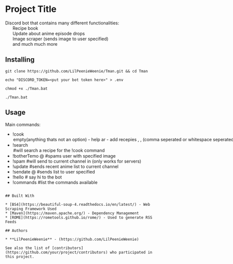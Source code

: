 # Project Title

Discord bot that contains many different functionalities:  
&nbsp;&nbsp;&nbsp;&nbsp;&nbsp;&nbsp;Recipe book  
&nbsp;&nbsp;&nbsp;&nbsp;&nbsp;&nbsp;Update about anime episode drops  
&nbsp;&nbsp;&nbsp;&nbsp;&nbsp;&nbsp;Image scraper (sends image to user specified)  
&nbsp;&nbsp;&nbsp;&nbsp;&nbsp;&nbsp;and much much more

## Installing

```
git clone https://github.com/LilPeenieWeenie/Tman.git && cd Tman
```

```
echo "DISCORD_TOKEN=<put your bot token here>" > .env
```
```
chmod +x ./Tman.bat
```
```
./Tman.bat
```

## Usage

Main commands:  
* !cook <option>
    * empty(anything thats not an option) - help
    * ar - add recepies <category>, <recipe>, <link> (comma seperated or whitespace seperated) CammelCase <ex: ChickenNuggets>
    * er - edit recepies (enters edit mode / follow prompts)
    * lr - list recepies <recipe name>
    * ac - add categories <category>
    * rc - remove categories <category to add> (will prompt after this is sent)
    * ec - edit categories <category> (will prompt after this is sent)
    * lc - list categories
* !search <option> #will search a recipe for the !cook command
* !botherTemo @<user> <ImageToSearch> #spams user with specified image
* !spam <word> #will send to current channel in (only works for servers)
* !update #sends recent anime list to current channel
* !sendate @<user> #sends list to user specified
* !hello # say hi to the bot
* !commands #list the commands available


```

## Built With

* [BS4](https://beautiful-soup-4.readthedocs.io/en/latest/) - Web Scraping Framework Used
* [Maven](https://maven.apache.org/) - Dependency Management
* [ROME](https://rometools.github.io/rome/) - Used to generate RSS Feeds

## Authors

* **LilPeenieWeenie** - (https://github.com/LilPeenieWeenie)

See also the list of [contributors](https://github.com/your/project/contributors) who participated in this project.
